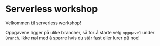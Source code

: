 # Serverless workshop

Velkommen til serverless workshop!

Oppgavene ligger på ulike brancher, så for å starte velg `oppgave1` under `Branch`. Ikke nøl med å spørre hvis du står fast eller lurer på noe!